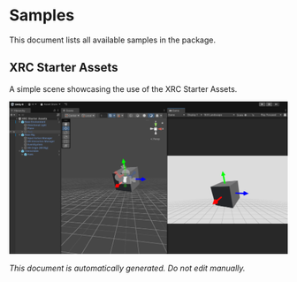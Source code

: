 # Samples

This document lists all available samples in the package.

## XRC Starter Assets

A simple scene showcasing the use of the XRC Starter Assets.

![XRC Starter Assets](../images/samples/XRC%20Starter%20Assets/XRC%20Starter%20Assets%20Sample.png)


_This document is automatically generated. Do not edit manually._